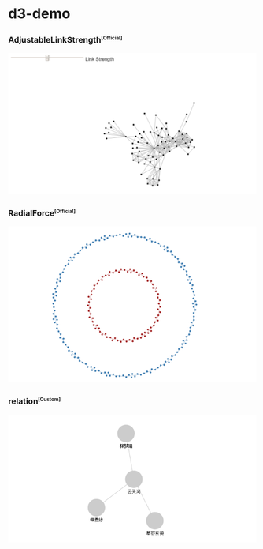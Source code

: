 # d3-demo

### AdjustableLinkStrength<sup><font size="1">[Official]</font></sup>
![AdjustableLinkStrength](https://raw.githubusercontent.com/wond-z/Pic/master/AdjustableLinkStrength.png)

### RadialForce<sup><font size="1">[Official]</font></sup>
![RadialForce](https://raw.githubusercontent.com/wond-z/Pic/master/RadialForce.png)

### relation<sup><font size="1">[Custom]</font></sup>
![relation](https://raw.githubusercontent.com/wond-z/Pic/master/relation.png)